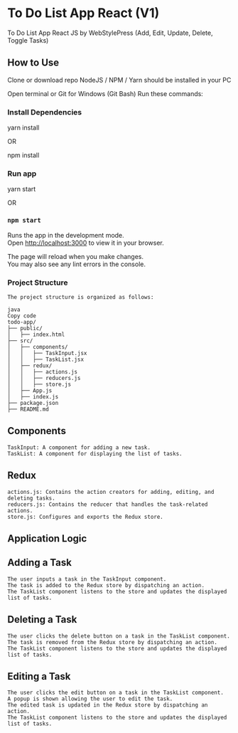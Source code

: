 # To Do List App React (V1)

To Do List App React JS by WebStylePress (Add, Edit, Update, Delete, Toggle Tasks)

## How to Use

Clone or download repo
NodeJS / NPM / Yarn should be installed in your PC

Open terminal or Git for Windows (Git Bash)
Run these commands:

### Install Dependencies

yarn install
<!-- 
if yarn not working or install properly run this command
yarn add @fortawesome/fontawesome-svg-core
npm i --save @fortawesome/free-solid-svg-icons
yarn add @fortawesome/react-fontawesome@latest
npm i --save @fortawesome/fontawesome-svg-core -->

OR

npm install

### Run app

yarn start

OR

### `npm start`

Runs the app in the development mode.\
Open [http://localhost:3000](http://localhost:3000) to view it in your browser.

The page will reload when you make changes.\
You may also see any lint errors in the console.


### Project Structure
    The project structure is organized as follows:

    java
    Copy code
    todo-app/
    ├── public/
    │   ├── index.html
    ├── src/
    │   ├── components/
    │   │   ├── TaskInput.jsx
    │   │   ├── TaskList.jsx
    │   ├── redux/
    │   │   ├── actions.js
    │   │   ├── reducers.js
    │   │   ├── store.js
    │   ├── App.js
    │   ├── index.js
    ├── package.json
    ├── README.md

## Components
    TaskInput: A component for adding a new task.
    TaskList: A component for displaying the list of tasks.

## Redux
    actions.js: Contains the action creators for adding, editing, and deleting tasks.
    reducers.js: Contains the reducer that handles the task-related actions.
    store.js: Configures and exports the Redux store.

## Application Logic

## Adding a Task
    The user inputs a task in the TaskInput component.
    The task is added to the Redux store by dispatching an action.
    The TaskList component listens to the store and updates the displayed list of tasks.
## Deleting a Task
    The user clicks the delete button on a task in the TaskList component.
    The task is removed from the Redux store by dispatching an action.
    The TaskList component listens to the store and updates the displayed list of tasks.
## Editing a Task
    The user clicks the edit button on a task in the TaskList component.
    A popup is shown allowing the user to edit the task.
    The edited task is updated in the Redux store by dispatching an action.
    The TaskList component listens to the store and updates the displayed list of tasks.